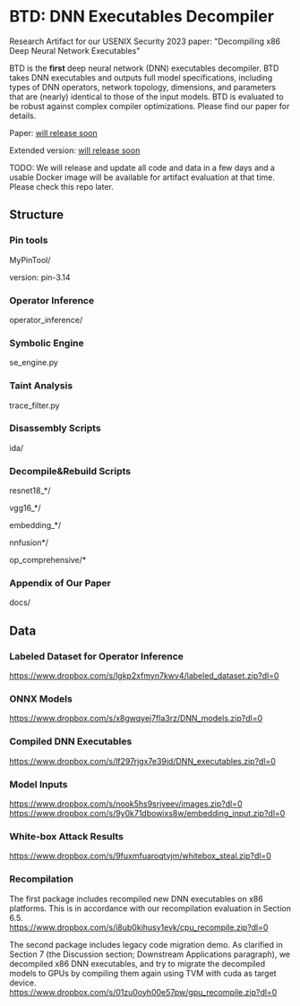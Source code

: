 # BTD: DNN Executables Decompiler

Research Artifact for our USENIX Security 2023 paper: "Decompiling x86 Deep Neural Network Executables"

BTD is the **first** deep neural network (DNN) executables decompiler. BTD takes DNN executables and outputs full model specifications, including types of DNN operators, network topology, dimensions, and parameters that are (nearly) identical to those of the input models. BTD is evaluated to be robust against complex compiler optimizations. Please find our paper for details.

Paper: [will release soon](README.md)

Extended version: [will release soon](README.md)

TODO: We will release and update all code and data in a few days and a usable Docker image will be available for artifact evaluation at that time. Please check this repo later.

## Structure

### Pin tools
MyPinTool/

version: pin-3.14

### Operator Inference
operator_inference/

### Symbolic Engine
se_engine.py

### Taint Analysis
trace_filter.py

### Disassembly Scripts
ida/

### Decompile&Rebuild Scripts
resnet18_\*/  

vgg16_\*/  

embedding_\*/

nnfusion\*/

op_comprehensive/\*

### Appendix of Our Paper
docs/

## Data

### Labeled Dataset for Operator Inference
https://www.dropbox.com/s/lgkp2xfmyn7kwv4/labeled_dataset.zip?dl=0

### ONNX Models
https://www.dropbox.com/s/x8gwqyej7fla3rz/DNN_models.zip?dl=0

### Compiled DNN Executables
https://www.dropbox.com/s/lf297rjgx7e39id/DNN_executables.zip?dl=0

### Model Inputs
https://www.dropbox.com/s/nook5hs9srjveev/images.zip?dl=0  
https://www.dropbox.com/s/9y0k71dbowixs8w/embedding_input.zip?dl=0

### White-box Attack Results
https://www.dropbox.com/s/9fuxmfuaroqtvjm/whitebox_steal.zip?dl=0

### Recompilation
The first package includes recompiled new DNN executables on x86 platforms. This is in accordance with our recompilation evaluation in Section 6.5.  
https://www.dropbox.com/s/i8ub0kihusy1evk/cpu_recompile.zip?dl=0  

The second package includes legacy code migration demo. As clarified in Section 7 (the Discussion section; Downstream Applications paragraph), we decompiled x86 DNN executables, and try to migrate the decompiled models to GPUs by compiling them again using TVM with cuda as target device.  
https://www.dropbox.com/s/01zu0oyh00e57pw/gpu_recompile.zip?dl=0
